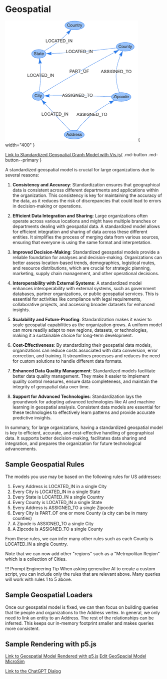 # Geospatial

![Geospatial Image](./geospatial.png){ width="400" }

[Link to Standardized Geospatial Graph Model with Vis.js](./vis.html){ .md-button .md-button--primary }

A standardized geospatial model is crucial for large organizations due to several reasons:

1.  **Consistency and Accuracy**: Standardization ensures that geographical data is consistent across different departments and applications within the organization. This consistency is key for maintaining the accuracy of the data, as it reduces the risk of discrepancies that could lead to errors in decision-making or operations.

2.  **Efficient Data Integration and Sharing**: Large organizations often operate across various locations and might have multiple branches or departments dealing with geospatial data. A standardized model allows for efficient integration and sharing of data across these different entities. It simplifies the process of merging data from various sources, ensuring that everyone is using the same format and interpretation.

3.  **Improved Decision-Making**: Standardized geospatial models provide a reliable foundation for analyses and decision-making. Organizations can better assess location-based trends, demographics, logistical routes, and resource distributions, which are crucial for strategic planning, marketing, supply chain management, and other operational decisions.

4.  **Interoperability with External Systems**: A standardized model enhances interoperability with external systems, such as government databases, partner organizations, or public geospatial services. This is essential for activities like compliance with legal requirements, collaborative projects, and accessing broader datasets for enhanced insights.

5.  **Scalability and Future-Proofing**: Standardization makes it easier to scale geospatial capabilities as the organization grows. A uniform model can more readily adapt to new regions, datasets, or technologies, making it a sustainable choice for long-term development.

6.  **Cost-Effectiveness**: By standardizing their geospatial data models, organizations can reduce costs associated with data conversion, error correction, and training. It streamlines processes and reduces the need for custom solutions to handle different data formats.

7.  **Enhanced Data Quality Management**: Standardized models facilitate better data quality management. They make it easier to implement quality control measures, ensure data completeness, and maintain the integrity of geospatial data over time.

8.  **Support for Advanced Technologies**: Standardization lays the groundwork for adopting advanced technologies like AI and machine learning in geospatial analysis. Consistent data models are essential for these technologies to effectively learn patterns and provide accurate predictive insights.

In summary, for large organizations, having a standardized geospatial model is key to efficient, accurate, and cost-effective handling of geographical data. It supports better decision-making, facilitates data sharing and integration, and prepares the organization for future technological advancements.

## Sample Geospatial Rules

The models you use may be based on the following rules for US addresses:

1. Every Address is LOCATED_IN in a single City
2. Every City is LOCATED_IN in a single State
3. Every State is LOCATED_IN a single Country
4. Every County is LOCATED_IN a single State
5. Every Address is ASSIGNED_TO a single Zipocde
6. Every City is PART_OF one or more County (a city can be in many counties)
7. A Zipode is ASSIGNED_TO a single City
8. A Zipcode is ASSIGNED_TO a single County

From these rules, we can infer many other rules such as each County is
LOCATED_IN a single Country.

Note that we can now add other "regions" such as a "Metropolitan Region" which
is a collection of Cities.

!!! Prompt Engineering Tip
    When asking generative AI to create a custom script, you can include
    only the rules that are relevant above.  Many queries will work
    with rules 1 to 5 above.

## Sample Geospatial Loaders

Once our geospatial model is fixed, we can then focus on building queries
that tie people and organizations to the Address vertex.  In general,
we only need to link an entity to an Address.  The rest of the relationships
can be inferred.  This keeps our in-memory footprint smaller and makes
queries more consistent.

## Sample Rendering with p5.js

[Link to Geospatial Model Rendered with p5.js](./geospatial.html)
[Edit GeoSpacial Model MicroSim](https://editor.p5js.org/dmccreary/sketches/6NfvxKZ_D)


[Link to the ChatGPT Dialog](https://chat.openai.com/c/847dd95d-919c-4fc1-a317-1fdac2926f71)


